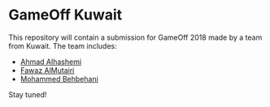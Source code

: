 # GameOff Kuwait

This repository will contain a submission for GameOff 2018 made by a team from Kuwait. The team includes:

* [Ahmad Alhashemi](https://github.com/hashemi)
* [Fawaz AlMutairi](https://github.com/smokeme)
* [Mohammed Behbehani](https://github.com/mbehbehani)

Stay tuned!
